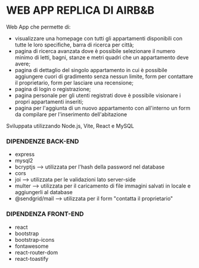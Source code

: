 # WEB APP REPLICA DI AIRB&B

Web App che permette di:
- visualizzare una homepage con tutti gli appartamenti disponibili con tutte le loro specifiche, barra di ricerca per città;
- pagina di ricerca avanzata dove è possibile selezionare il numero minimo di letti, bagni, stanze e metri quadri che un appartamento deve avere;
- pagina di dettaglio del singolo appartamento in cui è possibile aggiungere cuori di gradimento senza nessun limite, form per contattare il proprietario, form per lasciare una recensione;
- pagina di login o registrazione;
- pagina personale per gli utenti registrati dove è possibile visionare i propri appartamenti inseriti;
- pagina per l'aggiunta di un nuovo appartamento con all'interno un form da compilare per l'inserimento dell'abitazione

Sviluppata utilizzando Node.js, Vite, React e MySQL

### DIPENDENZE BACK-END
- express
- mysql2
- bcryptjs --> utilizzata per l'hash della password nel database
- cors
- joi --> utilizzata per le validazioni lato server-side
- multer --> utilizzata per il caricamento di file immagini salvati in locale e aggiungerli al database
- @sendgrid/mail --> utilizzata per il form "contatta il proprietario"

### DIPENDENZA FRONT-END
- react
- bootstrap
- bootstrap-icons
- fontawesome
- react-router-dom
- react-toastify 
